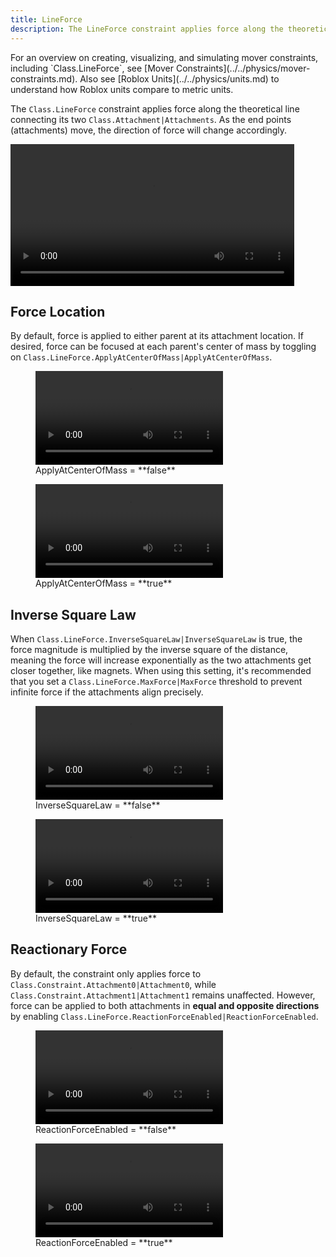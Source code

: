 ```yaml
---
title: LineForce
description: The LineForce constraint applies force along the theoretical line connecting its two attachments.
---
```


<Alert severity="info">
For an overview on creating, visualizing, and simulating mover constraints, including `Class.LineForce`, see [Mover Constraints](../../physics/mover-constraints.md). Also see [Roblox&nbsp;Units](../../physics/units.md) to understand how Roblox units compare to metric units.
</Alert>

The `Class.LineForce` constraint applies force along the theoretical line connecting its two `Class.Attachment|Attachments`. As the end points (attachments) move, the direction of force will change accordingly.

<video controls src="../../assets/physics/constraints/LineForce-Demo.mp4" width="90%" alt="Demo video of LineForce constraint"></video>

## Force Location

By default, force is applied to either parent at its attachment location. If desired, force can be focused at each parent's center of mass by toggling on `Class.LineForce.ApplyAtCenterOfMass|ApplyAtCenterOfMass`.

<GridContainer numColumns="2">
  <figure>
    <video controls src="../../assets/physics/constraints/LineForce-ApplyAtCenterOfMass-False.mp4" alt="Video showing ApplyAtCenterOfMass set to false"></video>
    <figcaption>ApplyAtCenterOfMass = **false**</figcaption>
  </figure>
  <figure>
    <video controls src="../../assets/physics/constraints/LineForce-ApplyAtCenterOfMass-True.mp4" alt="Video showing ApplyAtCenterOfMass set to true"></video>
    <figcaption>ApplyAtCenterOfMass = **true**</figcaption>
  </figure>
</GridContainer>

## Inverse Square Law

When `Class.LineForce.InverseSquareLaw|InverseSquareLaw` is true, the force magnitude is multiplied by the inverse square of the distance, meaning the force will increase exponentially as the two attachments get closer together, like magnets. When using this setting, it's recommended that you set a `Class.LineForce.MaxForce|MaxForce` threshold to prevent infinite force if the attachments align precisely.

<GridContainer numColumns="2">
  <figure>
    <video controls src="../../assets/physics/constraints/LineForce-InverseSquareLaw-False.mp4" alt="Video showing InverseSquareLaw set to false"></video>
    <figcaption>InverseSquareLaw = **false**</figcaption>
  </figure>
  <figure>
    <video controls src="../../assets/physics/constraints/LineForce-InverseSquareLaw-True.mp4" alt="Video showing InverseSquareLaw set to true"></video>
    <figcaption>InverseSquareLaw = **true**</figcaption>
  </figure>
</GridContainer>

## Reactionary Force

By default, the constraint only applies force to `Class.Constraint.Attachment0|Attachment0`, while `Class.Constraint.Attachment1|Attachment1` remains unaffected. However, force can be applied to both attachments in **equal and opposite directions** by enabling `Class.LineForce.ReactionForceEnabled|ReactionForceEnabled`.

<GridContainer numColumns="2">
  <figure>
    <video controls src="../../assets/physics/constraints/LineForce-ReactionForceEnabled-False.mp4" alt="Video showing ReactionForceEnabled set to false"></video>
    <figcaption>ReactionForceEnabled = **false**</figcaption>
  </figure>
  <figure>
    <video controls src="../../assets/physics/constraints/LineForce-ReactionForceEnabled-True.mp4" alt="Video showing ReactionForceEnabled set to true"></video>
    <figcaption>ReactionForceEnabled = **true**</figcaption>
  </figure>
</GridContainer>
